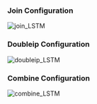 
### Join Configuration
![join_LSTM](https://user-images.githubusercontent.com/52326197/115681145-3f3b5280-a322-11eb-92bd-1b180247fb17.png)

### Doubleip Configuration
![doubleip_LSTM](https://user-images.githubusercontent.com/52326197/115681303-65f98900-a322-11eb-8771-0fbf3b22d4ac.png)

### Combine Configuration
![combine_LSTM](https://user-images.githubusercontent.com/52326197/115681517-99d4ae80-a322-11eb-9d3e-bda547281deb.png)
